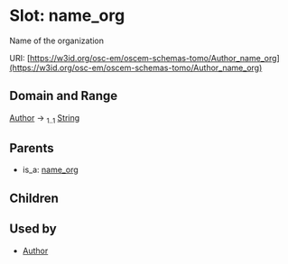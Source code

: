 
# Slot: name_org

Name of the organization

URI: [https://w3id.org/osc-em/oscem-schemas-tomo/Author_name_org](https://w3id.org/osc-em/oscem-schemas-tomo/Author_name_org)


## Domain and Range

[Author](Author.md) &#8594;  <sub>1..1</sub> [String](types/String.md)

## Parents

 *  is_a: [name_org](name_org.md)

## Children


## Used by

 * [Author](Author.md)
